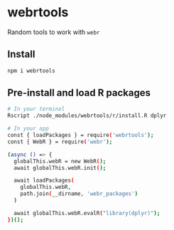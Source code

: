 # webrtools

Random tools to work with `webr`

## Install

```bash
npm i webrtools
```

## Pre-install and load R packages

```bash
# In your terminal
Rscript ./node_modules/webrtools/r/install.R dplyr

# In your app
const { loadPackages } = require('webrtools');
const { WebR } = require('webr');

(async () => {
  globalThis.webR = new WebR();
  await globalThis.webR.init();

  await loadPackages(
    globalThis.webR,
    path.join(__dirname, 'webr_packages')
  )

  await globalThis.webR.evalR("library(dplyr)");
})();
```

